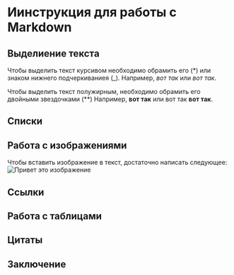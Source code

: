 # Иинструкция для работы с Markdown

## Выделиение текста

Чтобы выделить текст курсивом необходимо обрамить его (*) или знаком нижнего подчеркиваниея (_). Например, *вот так* или _вот так_.

Чтобы выделить текст полужирным, необходимо обрамить его двойными звездочками (**)
Например, **вот так** или вот так __вот так__.


## Списки

## Работа с изображениями

Чтобы вставить изображение в текст, достаточно написать следующее:
![Привет это изображение](poster.jpg)

## Ссылки

## Работа с таблицами

## Цитаты

## Заключение